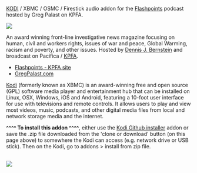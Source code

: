 <a href="kodi.tv">KODI<a> / XBMC / OSMC / Firestick audio addon for the <a href="https://kpfa.org/program/flashpoints/">Flashpoints</a> podcast hosted by Greg Palast on KPFA.<br>

<img src="https://kpfa.org/wp-content/themes/kpfa-v2/dist/images/itunesbanner.jpg"><br>

An award winning front-line investigative news magazine focusing on human, civil and workers rights, issues of war and peace, Global Warming, racism and poverty, and other issues. Hosted by <a href="http://dennisjbernstein.com/">Dennis J. Bernstein</a> and broadcast on Pacifica / <a href="https://kpfa.org/program/flashpoints/">KPFA</a>.<br>

- <a href="https://kpfa.org/program/flashpoints/">Flashpoints - KPFA site</a>
- <a href="https://www.gregpalast.com">GregPalast.com</a>

<a href="www.kodi.tv">Kodi</a> (formerly known as XBMC) is an award-winning free and open source (GPL) software media player and entertainment hub that can be installed on Linux, OSX, Windows, iOS and Android, featuring a 10-foot user interface for use with televisions and remote controls. It allows users to play and view most videos, music, podcasts, and other digital media files from local and network storage media and the internet.<br>

<b>^^^^ To install this addon ^^^^</b>, either use the <a href="https://www.tvaddons.co/github-browser-kodi/">Kodi Github installer</a> addon or save the .zip file downloaded from the 'clone or download' button (on this page above) to somewhere the Kodi can access (e.g. network drive or USB stick). Then on the Kodi, go to addons > install from zip file.<br>

<br><a href="http://www.kodi.tv"><img src="https://kodi.tv/sites/default/files/page/field_image/about--devices.jpg">
